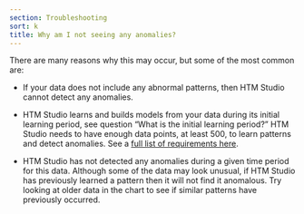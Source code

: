 ```yaml
---
section: Troubleshooting
sort: k
title: Why am I not seeing any anomalies?
---
```


There are many reasons why this may occur, but some of the most common are:

* If your data does not include any abnormal patterns, then HTM Studio cannot
  detect any anomalies.

* HTM Studio learns and builds models from your data during its initial learning
  period, see question “What is the initial learning period?” HTM Studio needs
  to have enough data points, at least 500, to learn patterns and detect
  anomalies. See a [full list of requirements here](/applications/htm-studio/#start).

* HTM Studio has not detected any anomalies during a given time period for this
  data. Although some of the data may look unusual, if HTM Studio has previously
  learned a pattern then it will not find it anomalous. Try looking at older
  data in the chart to see if similar patterns have previously occurred.
